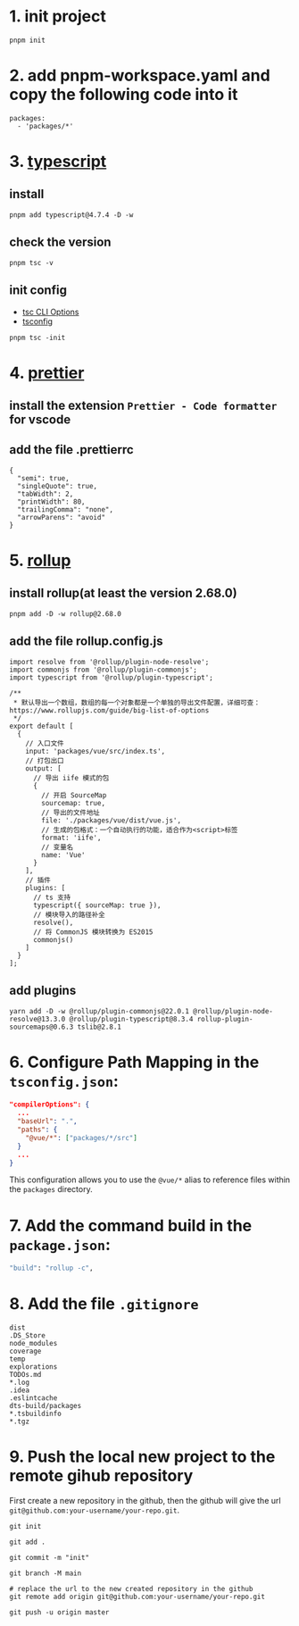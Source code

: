 # 1. init project

`pnpm init`

# 2. add pnpm-workspace.yaml and copy the following code into it

```
packages:
  - 'packages/*'
```

# 3. [typescript](https://www.typescriptlang.org/)

## install

`pnpm add typescript@4.7.4 -D -w`

## check the version

`pnpm tsc -v`

## init config

- [tsc CLI Options](https://www.typescriptlang.org/docs/handbook/compiler-options.html)
- [tsconfig](https://www.typescriptlang.org/tsconfig/)

`pnpm tsc -init`

# 4. [prettier](https://www.prettier.cn/)

## install the extension `Prettier - Code formatter` for vscode

## add the file .prettierrc

```
{
  "semi": true,
  "singleQuote": true,
  "tabWidth": 2,
  "printWidth": 80,
  "trailingComma": "none",
  "arrowParens": "avoid"
}
```

# 5. [rollup](https://cn.rollupjs.org/introduction/)

## install rollup(at least the version 2.68.0)

`pnpm add -D -w rollup@2.68.0`

## add the file rollup.config.js

```
import resolve from '@rollup/plugin-node-resolve';
import commonjs from '@rollup/plugin-commonjs';
import typescript from '@rollup/plugin-typescript';

/**
 * 默认导出一个数组，数组的每一个对象都是一个单独的导出文件配置，详细可查：https://www.rollupjs.com/guide/big-list-of-options
 */
export default [
  {
    // 入口文件
    input: 'packages/vue/src/index.ts',
    // 打包出口
    output: [
      // 导出 iife 模式的包
      {
        // 开启 SourceMap
        sourcemap: true,
        // 导出的文件地址
        file: './packages/vue/dist/vue.js',
        // 生成的包格式：一个自动执行的功能，适合作为<script>标签
        format: 'iife',
        // 变量名
        name: 'Vue'
      }
    ],
    // 插件
    plugins: [
      // ts 支持
      typescript({ sourceMap: true }),
      // 模块导入的路径补全
      resolve(),
      // 将 CommonJS 模块转换为 ES2015
      commonjs()
    ]
  }
];
```

## add plugins

`yarn add -D -w @rollup/plugin-commonjs@22.0.1 @rollup/plugin-node-resolve@13.3.0 @rollup/plugin-typescript@8.3.4 rollup-plugin-sourcemaps@0.6.3 tslib@2.8.1`

# 6. Configure Path Mapping in the `tsconfig.json`:

```json
"compilerOptions": {
  ...
  "baseUrl": ".",
  "paths": {
    "@vue/*": ["packages/*/src"]
  }
  ...
}
```

This configuration allows you to use the `@vue/*` alias to reference files within the `packages` directory.

# 7. Add the command build in the `package.json`:

```bash
"build": "rollup -c",
```

# 8. Add the file `.gitignore`

```
dist
.DS_Store
node_modules
coverage
temp
explorations
TODOs.md
*.log
.idea
.eslintcache
dts-build/packages
*.tsbuildinfo
*.tgz
```

# 9. Push the local new project to the remote gihub repository

First create a new repository in the github, then the github will give the url `git@github.com:your-username/your-repo.git`.

```
git init

git add .

git commit -m "init"

git branch -M main

# replace the url to the new created repository in the github
git remote add origin git@github.com:your-username/your-repo.git

git push -u origin master
```
